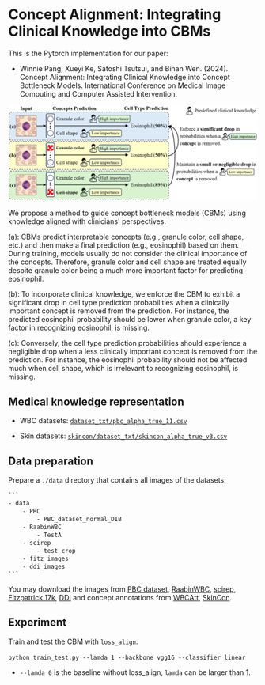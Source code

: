 # Concept Alignment: Integrating Clinical Knowledge into CBMs

This is the Pytorch implementation for our paper:

 - Winnie Pang, Xueyi Ke, Satoshi Tsutsui, and Bihan Wen. (2024). Concept Alignment: Integrating Clinical Knowledge into Concept Bottleneck Models. International Conference on Medical Image Computing and Computer Assisted Intervention. 


![overview](https://github.com/PangWinnie0219/align_concept_cbm/blob/main/figs/overview.png)

We propose a method to guide concept bottleneck models (CBMs) using knowledge aligned with clinicians' perspectives. 

(a): CBMs predict interpretable concepts (e.g., granule color, cell shape, etc.) and then make a final prediction (e.g., eosinophil) based on them. During training, models usually do not consider the clinical importance of the concepts. Therefore, granule color and cell shape are treated equally despite granule color being a much more important factor for predicting eosinophil. 

(b): To incorporate clinical knowledge, we enforce the CBM to exhibit a significant drop in cell type prediction probabilities when a clinically important concept is removed from the prediction. For instance, the predicted eosinophil probability should be lower when granule color, a key factor in recognizing eosinophil, is missing. 

(c): Conversely, the cell type prediction probabilities should experience a negligible drop when a less clinically important concept is removed from the prediction. For instance, the eosinophil probability should not be affected much when cell shape, which is irrelevant to recognizing eosinophil, is missing.

## Medical knowledge representation
- WBC datasets: [`dataset_txt/pbc_alpha_true_11.csv`](https://github.com/PangWinnie0219/align_concept_cbm/blob/main/dataset_txt/pbc_alpha_true_11.csv)

- Skin datasets: [`skincon/dataset_txt/skincon_alpha_true_v3.csv`](https://github.com/PangWinnie0219/align_concept_cbm/blob/main/skincon/dataset_txt/skincon_alpha_true_v3.csv)

## Data preparation
Prepare a `./data` directory that contains all images of the datasets:

    ```
    - data
        - PBC
            - PBC_dataset_normal_DIB
        - RaabinWBC
            - TestA
        - scirep
            - test_crop
        - fitz_images
        - ddi_images
    ```
You may download the images from [PBC dataset](https://data.mendeley.com/datasets/snkd93bnjr/1), [RaabinWBC](https://raabindata.com/free-data/), [scirep](https://www.nature.com/articles/s41598-023-29331-3), [Fitzpatrick 17k](https://github.com/mattgroh/fitzpatrick17k), [DDI](https://ddi-dataset.github.io/index.html#paper) and concept annotations from [WBCAtt](https://rose1.ntu.edu.sg/dataset/WBCAtt/), [SkinCon](https://skincon-dataset.github.io/index.html#dataset).  

## Experiment

Train and test the CBM with `loss_align`:
  
  `python train_test.py --lamda 1 --backbone vgg16 --classifier linear`

- `--lamda 0` is the baseline without loss_align, `lamda` can be larger than 1. 
